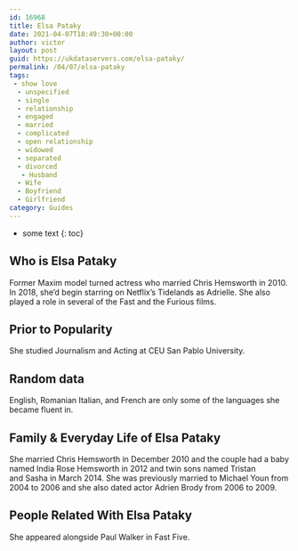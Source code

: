 ```yaml
---
id: 16968
title: Elsa Pataky
date: 2021-04-07T18:49:30+00:00
author: victor
layout: post
guid: https://ukdataservers.com/elsa-pataky/
permalink: /04/07/elsa-pataky
tags:
 - show love
  - unspecified
  - single
  - relationship
  - engaged
  - married
  - complicated
  - open relationship
  - widowed
  - separated
  - divorced
   - Husband
  - Wife
  - Boyfriend
  - Girlfriend
category: Guides
---
```


* some text
{: toc}


## Who is Elsa Pataky



Former Maxim model turned actress who married Chris Hemsworth in 2010. In 2018, she&#8217;d begin starring on Netflix&#8217;s Tidelands as Adrielle. She also played a role in several of the Fast and the Furious films. 

                
                
                
## Prior to Popularity



She studied Journalism and Acting at CEU San Pablo University. 

                
                
                
## Random data



English, Romanian Italian, and French are only some of the languages she became fluent in. 

                
                
                
## Family & Everyday Life of Elsa Pataky



She married Chris Hemsworth in December 2010 and the couple had a baby named India Rose Hemsworth in 2012 and twin sons named Tristan and Sasha in March 2014. She was previously married to Michael Youn from 2004 to 2006 and she also dated actor Adrien Brody from 2006 to 2009. 

                
                
                
## People Related With Elsa Pataky



She appeared alongside Paul Walker in Fast Five. 

                
              
            
          
          
          
